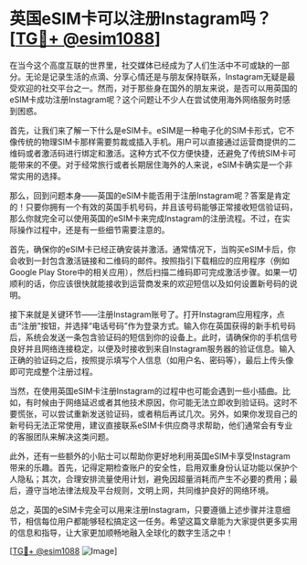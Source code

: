 # 英国eSIM卡可以注册Instagram吗？[[TG💪+ @esim1088](https://t.me/s/esim1088)]

在当今这个高度互联的世界里，社交媒体已经成为了人们生活中不可或缺的一部分。无论是记录生活的点滴、分享心情还是与朋友保持联系，Instagram无疑是最受欢迎的社交平台之一。然而，对于那些身在国外的朋友来说，是否可以用英国的eSIM卡成功注册Instagram呢？这个问题让不少人在尝试使用海外网络服务时感到困惑。

首先，让我们来了解一下什么是eSIM卡。eSIM是一种电子化的SIM卡形式，它不像传统的物理SIM卡那样需要剪裁或插入手机。用户可以直接通过运营商提供的二维码或者激活码进行绑定和激活。这种方式不仅方便快捷，还避免了传统SIM卡可能带来的不便。对于经常旅行或者长期居住海外的人来说，eSIM卡确实是一个非常实用的选择。

那么，回到问题本身——英国的eSIM卡能否用于注册Instagram呢？答案是肯定的！只要你拥有一个有效的英国手机号码，并且该号码能够正常接收短信验证码，那么你就完全可以使用英国的eSIM卡来完成Instagram的注册流程。不过，在实际操作过程中，还是有一些细节需要注意的。

首先，确保你的eSIM卡已经正确安装并激活。通常情况下，当购买eSIM卡后，你会收到一封包含激活链接和二维码的邮件。按照指引下载相应的应用程序（例如Google Play Store中的相关应用），然后扫描二维码即可完成激活步骤。如果一切顺利的话，你应该很快就能接收到运营商发来的欢迎短信以及如何设置新号码的说明。

接下来就是关键环节——注册Instagram账号了。打开Instagram应用程序，点击“注册”按钮，并选择“电话号码”作为登录方式。输入你在英国获得的新手机号码后，系统会发送一条包含验证码的短信到你的设备上。此时，请确保你的手机信号良好并且网络连接稳定，以便及时接收到来自Instagram服务器的验证信息。输入正确的验证码之后，按照提示填写个人信息（如用户名、密码等），最后上传头像即可完成整个注册过程。

当然，在使用英国eSIM卡注册Instagram的过程中也可能会遇到一些小插曲。比如，有时候由于网络延迟或者其他技术原因，你可能无法立即收到验证码。这时不要慌张，可以尝试重新发送验证码，或者稍后再试几次。另外，如果你发现自己的新号码无法正常使用，建议直接联系eSIM卡供应商寻求帮助，他们通常会有专业的客服团队来解决这类问题。

此外，还有一些额外的小贴士可以帮助你更好地利用英国eSIM卡享受Instagram带来的乐趣。首先，记得定期检查账户的安全性，启用双重身份认证功能以保护个人隐私；其次，合理安排流量使用计划，避免因超量消耗而产生不必要的费用；最后，遵守当地法律法规及平台规则，文明上网，共同维护良好的网络环境。

总之，英国的eSIM卡完全可以用来注册Instagram，只要遵循上述步骤并注意细节，相信每位用户都能够轻松搞定这一任务。希望这篇文章能为大家提供更多实用的信息和指导，让大家更加顺畅地融入全球化的数字生活之中！

[[TG💪+ @esim1088](https://t.me/s/esim1088) ![Image](https://i.postimg.cc/4NQfJmqS/Snipaste-2025-05-13-00-14-12.png)]